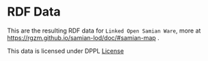 # RDF Data

This are the resulting RDF data for `Linked Open Samian Ware`, more at https://rgzm.github.io/samian-lod/doc/#samian-map .

This data is licensed under DPPL [License](https://www1.rgzm.de/IPS/Licensing/DPPL/DPPLLicenseSamian_English.html)
